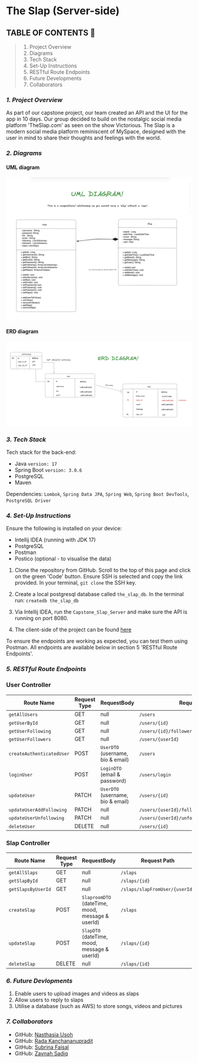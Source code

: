 
# The Slap (Server-side)

## **TABLE OF CONTENTS** 📖

> 1. Project Overview
> 2. Diagrams
> 3. Tech Stack
> 4. Set-Up Instructions
> 5. RESTful Route Endpoints
> 6. Future Developments
> 7. Collaborators


### **_1. Project Overview_**
As part of our capstone project, our team created an API and the UI for the app in 10 days. Our group decided to build on the nostalgic social media platform 'TheSlap.com' as seen on the show Victorious. The Slap is a modern social media platform reminiscent of MySpace, designed with the user in mind to share their thoughts and feelings with the world.

### **_2. Diagrams_**

#### UML diagram

![UML Diagram](Diagrams/UML_Diagram.png)

#### ERD diagram
![ERD diagram](Diagrams/ERD_Diagram.png)

### **_3. Tech Stack_**

Tech stack for the back-end:

* Java `version: 17`
* Spring Boot `version: 3.0.6`
* PostgreSQL 
* Maven

Dependencies: `Lombok`, `Spring Data JPA`, `Spring Web`, `Spring Boot DevTools`, `PostgreSQL Driver`

### **_4. Set-Up Instructions_**

Ensure the following is installed on your device:

* Intellij IDEA (running with JDK 17)
* PostgreSQL
* Postman
* Postico (optional - to visualise the data)

1. Clone the repository from GitHub. Scroll to the top of this page and click on the green 'Code' button. Ensure SSH is selected and copy the link provided. In your terminal, `git clone` the SSH key.

2. Create a local postgresql database called `the_slap_db`. In the terminal run: `createdb the_slap_db`

3. Via Intellij IDEA, run the `Capstone_Slap_Server` and make sure the API is running on port 8080.

4. The client-side of the project can be found [here](https://github.com/nasthasiausoh/Capstone_Slap_Client)

To ensure the endpoints are working as expected, you can test them using Postman. All endpoints are available below in section 5 'RESTful Route Endpoints'.

### **_5. RESTful Route Endpoints_**

### User Controller

| Route Name             | Request Type | RequestBody                      | Request Path              |
|------------------------|--------|----------------------------------|---------------------------|
| `getAllUsers`            | GET    | null                             | `/users`                    |
| `getUserById`            | GET    | null                             | `/users/{id}`               |
| `getUserFollowing`       | GET    | null                             | `/users/{id}/followers `   |
| `getUserFollowers`       | GET    | null                             | `/users/{userId}`          |
| `createAuthenticatedUser`| POST   | `UserDTO` (username, bio & email)| `/users`                    |
| `loginUser`              | POST   | `LoginDTO` (email & password)    | `/users/login`               |  
| `updateUser`             | PATCH  | `UserDTO` (username, bio & email)| `/users/{id}`               |    
| `updateUserAddFollowing` | PATCH  | null                             | `/users/{userId}/following/{followingId}` |
| `updateUserUnfollowing`  | PATCH  | null                             | `/users/{userId}/unfollowing/{unfollowingId}`|  
| `deleteUser`             | DELETE | null                             | `/users/{id}`             |  


### Slap Controller
| Route Name             | Request Type | RequestBody                      | Request Path                                    |
|------------------------|--------------|----------------------------------|-------------------------------------------------|
| `getAllSlaps`            | GET          | null                             | `/slaps`                                    |
| `getSlapById`            | GET          | null                             | `/slaps/{id}`                                |
| `getSlapsByUserId`       | GET          | null                             | `/slaps/slapFromUser/{userId}`               |
| `createSlap`             | POST         | `SlaproomDTO` (dateTime, mood, message & userId) | `/slaps`                   |
| `updateSlap`             | POST         | `SlapDTO` (dateTime, mood, message & userId)      | `/slaps/{id}`              |
| `deleteSlap`             | DELETE       | null                             | `/slaps/{id}`                      

### **_6. Future Devlopments_**

1. Enable users to upload images and videos as slaps
2. Allow users to reply to slaps
3. Utilise a database (such as AWS) to store songs, videos and pictures

### **_7. Collaborators_**

* GitHub: [Nasthasia Usoh](https://github.com/nasthasiausoh)
* GitHub: [Rada Kanchananupradit](https://github.com/R08K09)
* GitHub: [Subrina Faisal](https://github.com/Subrina7)
* GitHub: [Zaynah Sadiq](https://github.com/Zaynah99)



